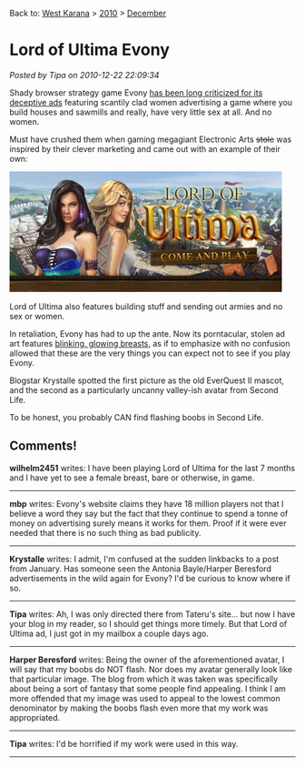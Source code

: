 Back to: [West Karana](/posts/westkarana.md) > [2010](/posts/2010/westkarana.md) > [December](./westkarana.md)
# Lord of Ultima Evony

*Posted by Tipa on 2010-12-22 22:09:34*

Shady browser strategy game Evony [has been long criticized for its deceptive ads](http://www.lazygamer.net/a-history-of-evony-ads-the-insanity-continues/) featuring scantily clad women advertising a game where you build houses and sawmills and really, have very little sex at all. And no women.

Must have crushed them when gaming megagiant Electronic Arts ~~stole~~ was inspired by their clever marketing and came out with an example of their own:

![](../../../uploads/2010/12/lordultima-480x212.jpg "Lord of Ultima")

Lord of Ultima also features building stuff and sending out armies and no sex or women.

In retaliation, Evony has had to up the ante. Now its porntacular, stolen ad art features [blinking, glowing breasts](http://divagoth.com/2010/01/25/evony-steals-artwork-from-soe-adds-blinky-tits-to-the-mix/), as if to emphasize with no confusion allowed that these are the very things you can expect not to see if you play Evony.

Blogstar Krystalle spotted the first picture as the old EverQuest II mascot, and the second as a particularly uncanny valley-ish avatar from Second Life.

To be honest, you probably CAN find flashing boobs in Second Life.
## Comments!

**wilhelm2451** writes: I have been playing Lord of Ultima for the last 7 months and I have yet to see a female breast, bare or otherwise, in game.

---

**mbp** writes: Evony's website claims they have 18 million players not that I believe a word they say but the fact that they continue to spend a tonne of money on advertising surely means it works for them. Proof if it were ever needed that there is no such thing as bad publicity.

---

**Krystalle** writes: I admit, I'm confused at the sudden linkbacks to a post from January. Has someone seen the Antonia Bayle/Harper Beresford advertisements in the wild again for Evony? I'd be curious to know where if so.

---

**Tipa** writes: Ah, I was only directed there from Tateru's site... but now I have your blog in my reader, so I should get things more timely. But that Lord of Ultima ad, I just got in my mailbox a couple days ago.

---

**Harper Beresford** writes: Being the owner of the aforementioned avatar, I will say that my boobs do NOT flash. Nor does my avatar generally look like that particular image. The blog from which it was taken was specifically about being a sort of fantasy that some people find appealing. I think I am more offended that my image was used to appeal to the lowest common denominator by making the boobs flash even more that my work was appropriated.

---

**Tipa** writes: I'd be horrified if my work were used in this way.

---

